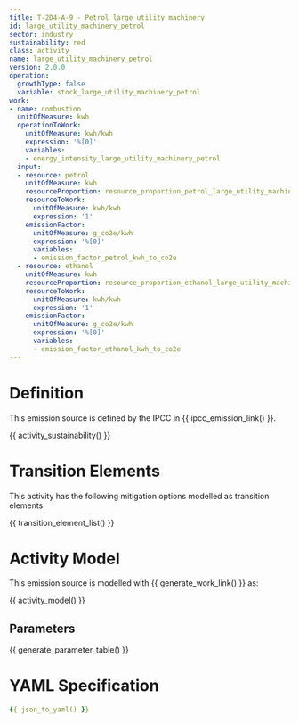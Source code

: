 ```yaml
---
title: T-2D4-A-9 - Petrol large utility machinery
id: large_utility_machinery_petrol
sector: industry
sustainability: red
class: activity
name: large_utility_machinery_petrol
version: 2.0.0
operation:
  growthType: false
  variable: stock_large_utility_machinery_petrol
work:
- name: combustion
  unitOfMeasure: kwh
  operationToWork:
    unitOfMeasure: kwh/kwh
    expression: '%[0]'
    variables:
    - energy_intensity_large_utility_machinery_petrol
  input:
  - resource: petrol
    unitOfMeasure: kwh
    resourceProportion: resource_proportion_petrol_large_utility_machinery
    resourceToWork:
      unitOfMeasure: kwh/kwh
      expression: '1'
    emissionFactor:
      unitOfMeasure: g_co2e/kwh
      expression: '%[0]'
      variables:
      - emission_factor_petrol_kwh_to_co2e
  - resource: ethanol
    unitOfMeasure: kwh
    resourceProportion: resource_proportion_ethanol_large_utility_machinery
    resourceToWork:
      unitOfMeasure: kwh/kwh
      expression: '1'
    emissionFactor:
      unitOfMeasure: g_co2e/kwh
      expression: '%[0]'
      variables:
      - emission_factor_ethanol_kwh_to_co2e
---
```

# Definition
This emission source is defined by the IPCC in {{ ipcc_emission_link() }}.


{{ activity_sustainability() }}

# Transition Elements

This activity has the following mitigation options modelled as transition elements:

{{ transition_element_list() }}

# Activity Model
This emission source is modelled with {{ generate_work_link() }} as:

{{ activity_model() }}

## Parameters

{{ generate_parameter_table() }}

# YAML Specification

```yaml
{{ json_to_yaml() }}
```
